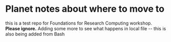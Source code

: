 # Planet notes about where to move to
this is a test repo for Foundations for Research Computing workshop. **Please ignore.** 
Adding some more to see what happens in local file -- this is also being added from Bash
